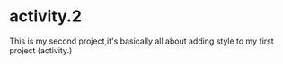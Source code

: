 # activity.2

This is my second project,it's basically all about adding style to my first project (activity.)

